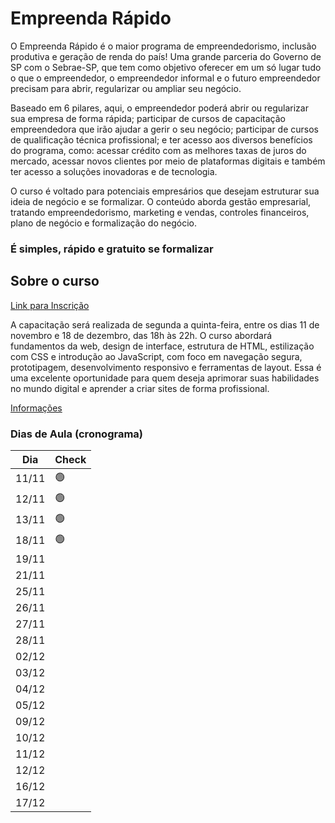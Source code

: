 # Empreenda Rápido

O Empreenda Rápido é o maior programa de empreendedorismo, inclusão produtiva e geração de renda do país! Uma grande parceria do Governo de SP com o Sebrae-SP, que tem como objetivo oferecer em um só lugar tudo o que o empreendedor, o empreendedor informal e o futuro empreendedor precisam para abrir, regularizar ou ampliar seu negócio.

Baseado em 6 pilares, aqui, o empreendedor poderá abrir ou regularizar sua empresa de forma rápida; participar de cursos de capacitação empreendedora que irão ajudar a gerir o seu negócio; participar de cursos de qualificação técnica profissional; e ter acesso aos diversos benefícios do programa, como: acessar crédito com as melhores taxas de juros do mercado, acessar novos clientes por meio de plataformas digitais e também ter acesso a soluções inovadoras e de tecnologia.

O curso é voltado para potenciais empresários que desejam estruturar sua ideia de negócio e se formalizar. O conteúdo aborda gestão empresarial, tratando empreendedorismo, marketing e vendas, controles financeiros, plano de negócio e formalização do negócio.

### É simples, rápido e gratuito se formalizar

## Sobre o curso

[Link para Inscrição](https://amei.sebrae.com.br/auth/realms/externo/protocol/openid-connect/auth?redirect_uri=https://inscricao.sebraesp.com.br/owin/security/keycloak/keycloak-empreendarapido/callback&response_type=code&scope=openid&state=oidc_state_0bed2e424af6449e9f17d2f39dbeabd6&client_id=inscricao-sp)

A capacitação será realizada de segunda a quinta-feira, entre os dias 11 de novembro e 18 de dezembro, das 18h às 22h.
O curso abordará fundamentos da web, design de interface, estrutura de HTML, estilização com CSS e introdução ao JavaScript, com foco em navegação segura, prototipagem, desenvolvimento responsivo e ferramentas de layout.
Essa é uma excelente oportunidade para quem deseja aprimorar suas habilidades no mundo digital e aprender a criar sites de forma profissional.

[Informações](https://cajamar.sp.gov.br/noticias/2024/10/23/inscricoes-abertas-para-o-curso-aprenda-a-desenvolver-paginas-na-internet/)

### Dias de Aula (cronograma)

| Dia      | Check |
|----------|-------|
| 11/11    |  🟢  |
| 12/11    |  🟢  |
| 13/11    |  🟢  |
| 18/11    |  🟢  |
| 19/11    |       |
| 21/11    |       |
| 25/11    |       |
| 26/11    |       |
| 27/11    |       |
| 28/11    |       |
| 02/12    |       |
| 03/12    |       |
| 04/12    |       |
| 05/12    |       |
| 09/12    |       |
| 10/12    |       |
| 11/12    |       |
| 12/12    |       |
| 16/12    |       |
| 17/12    |       |
